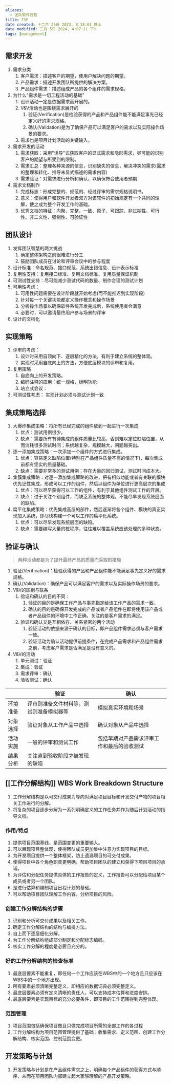 ```yaml
---
aliases:
  - 团队软件过程
title: TSP
date created: 十二月 25日 2023, 8:18:01 晚上
date modified: 三月 5日 2024, 4:07:11 下午
tags: [management]
---
```


## 需求开发
1. 需求分类
   1. 客户需求：描述客户的期望，使用户解决问题的期望。
   2. 产品需求：描述开发团队所提供的解决方案。
   3. 产品组件需求：描述组成产品的各个组件的需求规格。
2. 为什么"需求是一切工程活动的基础"
   1. 设计活动一定是依据需求而开展的。
   2. V&V活动也是围绕需求展开的
      1. 验证(Verification)是检验获得的产品和产品组件能不能满足事先已经定义好的需求规格。
      2. 确认(Validation)是为了确保产品可以满足客户的需求以及实际操作场景的要求。
   3. 需求也是项目计划活动的关键输入。
3. 需求开发的活动
   1. 需求获取：采用"诱导"式获取客户的显式需求和隐形需求，尽可能的识别客户的期望与所受到的限制。
   2. 需求汇总：整理各种来源的信息，识别缺失的信息，解决冲突的需求(需求的整理和转化、推导未显式描述的需求内容)
   3. 需求验证：对需求进行分析和确认，以确保符合使用者预期
4. 需求文档制作
   1. 完成标志：形成完整的、规范的、经过评审的需求规格说明书。
   2. 意义：使得用户和软件开发者双方对该软件的初始规定有一个共同的理解，使之成为整个开发工作的基础。
   3. 优秀文档的特征：内聚、完整、一致、原子、可跟踪、非过期性、可行性、非二义性、强制性、可验证性

## 团队设计

1. 发挥团队智慧的两大挑战
   1. 确定整体架构之前很难进行分工
   2. 鼓励团队成员在讨论和评审会议中的参与程度
2. 设计标准：命名规范、接口规范、系统出错信息、设计表示标准
3. 复用性支持：复用接口标准、复用文档标准、复用质量保证机制
4. 可测试性支持：尽可能减少测试代码的数量、制作合理的测试计划
5. 可用性考虑：
   1. 可用性问题需要在设计阶段就开始考虑(而不能推迟到实现阶段)
   2. 针对每一个关键功能都定义操作概念和操作场景
   3. 分析操作场景以确保软件系统开发完成后，系统使用者会满意
   4. 必要时，可以邀请最终用户参与场景的评审
6. 设计的文档化

## 实现策略

1. 评审的考虑：
   1. 设计时采用自顶向下、逐层精化的方法，有利于建立系统的整体观。
   2. 实现时采用自底向上的方法，方便底层模块的评审和复用。
2. 复用策略
   1. 自底向上的开发策略。
   2. 编码注释的应用：统一规格，标明功能
   3. 站立式会议：
3. 可测试性考虑： 实现计划必须与测试计划一致 

##  集成策略选择 
1. 大爆炸集成策略：将所有已经完成的组件放到一起进行一次集成
   1. 优点：测试用例很少。
   2. 缺点：需要所有有待集成的组件质量比较高，否则难以定位缺陷位置，从而消耗很多测试时间；系统越复杂，规模越大，问题越突出。
2. 逐一添加集成策略：一次添加一个组件的方式进行集成。
   1. 优点：容易定义缺陷位置(特别在产品组件质量不高的情况下)，每次集成前都有坚实的质量基础。
   2. 缺点：需要非常多的测试用例；存在大量的回归测试，测试时间成本大。
3. 集簇集成策略：对逐一添加集成策略的改进，把有相似功能或者有关联的模块优先记性集成，形成可以工作的组件，然后以组件为单位进行更高层次的集成
   1. 优点：可以尽早获得可以工作的组件，有利于其他组件测试工作的开展。
   2. 缺点：过于关注个别组件，而缺乏系统的整体观，不能尽早发现系统层面的缺陷。
4. 扁平化集成策略：优先集成高层的部件，然后逐渐将各个组件、模块的真正实现加入系统，即尽快构建一个可以工作的扁平化系统。
   1. 优点：可以尽早发现系统层面的缺陷。
   2. 缺点：需要编写大量的桩程序，往往难以覆盖系统应该处理的多种状态。

## 验证与确认
> 两种活动都是为了提升最终产品的质量而采取的措施

1. 验证(Verification)：检验获得的产品和产品组件能不能满足事先定义好的需求规格。
2. 确认(Validation)：确保产品可以满足客户的需求以及实际操作场景的要求。
3. V&V的区别与联系
   1. 验证和确认的目的不同：
      1. 验证的目的是确保工作产品与事先指定给该工作产品的需求一致。
      2. 确认的目的是确保开发完成的产品或者产品组件在即将使用该产品或者产品组件的环境中工作正确，关注的是客户需求的满足。
   2. 验证和确认又是互相依存、关系紧密的两个活动
      1. 验证活动的依据来源于确认的目标，即产品组件需求必须与客户需求一致。
      2. 验证活动为确认活动提供前提条件，在完成产品需求和产品组件需求之前，考虑客户需求是否满足是没有意义的。
4. V&V的活动
   1. 单元测试：验证
   2. 集成：验证
   3. 需求评审：确认
   4. 验收测试：确认

|          | 验证                                     | 确认                                       |
| -------- | ---------------------------------------- | ------------------------------------------ |
| 环境准备 | 评审则准备文件材料等，测试则准备模拟器等 | 模拟真实环境和场景                         |
| 对象选择 | 验证对象从工作产品中选择                 | 确认对象从产品中选择                       |
| 活动实施 | 一般的评审和测试工作                     | 包括早期对产品需求评审工作和最后的验收测试 |
| 结果分析 | 关注直到验收阶段才被发现的缺陷           |                                            |

## [[工作分解结构]] WBS Work Breakdown Structure

1. 工作分解结构是以可交付成果为导向对满足项目目标和开发交付产物的项目相关工作进行的分解。
2. 将复杂的项目逐步分解为一系列明确定义的工作任务并作为随后计划活动的指导文档。

### 作用/特点

1. 提供项目范围基线，是范围变更的重要输入。
2. 可以展现项目整体观，使得团队成员更加集中注意力实现项目的目标。
3. 为开发项目提供一个整体框架，防止遗漏项目的可交付成果。
4. 使得项目中各个角色职责更明确，帮助项目团队的建立和获得下项目项目的承诺。
5. 为评估和分配任务提供具体的工作报告的定义，工作报告可以分配给项目某个成员或者另一个团队。
6. 是进行估算和编制项目日程计划的基础。
7. 可以帮助项目团队理解工作内容，分析项目的风险。

### 创建工作分解结构的步骤

1. 识别和分析可交付成果以及相关工作。
2. 确定工作分解结构的结构与编排方法。
3. 自上而下逐层细化分解。
4. 为工作分解结构组成部分制定和分配标志编码。
5. 核实工作分解的程度是必要且充分的。

### 好的工作分解结构的检查标准

1. 最底层要素不能重复，即任何一个工作应该在WBS中的一个地方且只应该在WBS中的一个地方出现。
2. 所有要素必须清晰完整定义，即相应的数据词典必须完整定义。
3. 最底层要素必须有定义清晰的责任人，可以支持成本估算和进度安排。
4. 最底层要素是实现目标的充分必要条件，即项目的工作范围得到完整体现。

### 范围管理

1. 项目范围包括确保项目做且只做完成项目所需的全部工作的各过程
2. 工作分解结构为项目范围管理提供了基础：收集需求、定义范围、创建工作分解结构、核实范围、控制范围变更。

## 开发策略与计划

1. 开发策略与计划是在产品组件需求之上，明确每个产品组件的获得方式与顺序，从而在项目团队内部建立起大家够理解的产品开发策略。

